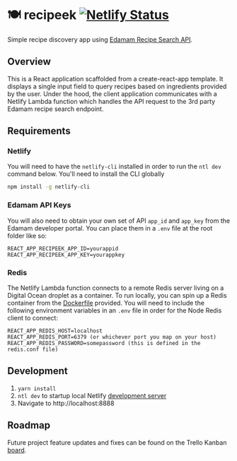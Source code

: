# 🍽️ recipeek [![Netlify Status](https://api.netlify.com/api/v1/badges/28f46ad0-bcba-4979-a39e-4d005b9718a1/deploy-status)](https://app.netlify.com/sites/recipeeek/deploys)
Simple recipe discovery app using [Edamam Recipe Search API](https://developer.edamam.com/).

## Overview

This is a React application scaffolded from a create-react-app template. It displays a single input field to query recipes based on ingredients provided by the user. Under the hood, the client application communicates with a Netlify Lambda function which handles the API request to the 3rd party Edamam recipe search endpoint.


## Requirements

### Netlify
You will need to have the `netlify-cli` installed in order to run the `ntl dev` command below. You'll need to install the CLI globally

```bash
npm install -g netlify-cli
``` 

### Edamam API Keys
You will also need to obtain your own set of API `app_id` and `app_key` from the Edamam developer portal. You can place them in a `.env` file at the root folder like so:

```
REACT_APP_RECIPEEK_APP_ID=yourappid
REACT_APP_RECIPEEK_APP_KEY=yourappkey
```

### Redis
The Netlify Lambda function connects to a remote Redis server living on a Digital Ocean droplet as a container. To run locally, you can spin up a Redis container from the [Dockerfile](docker/redis/Dockerfile) provided. You will need to include the following environment variables in an `.env` file in order for the Node Redis client to connect:

```
REACT_APP_REDIS_HOST=localhost
REACT_APP_REDIS_PORT=6379 (or whichever port you map on your host)
REACT_APP_REDIS_PASSWORD=somepassword (this is defined in the redis.conf file)
```

## Development

1. ``yarn install``
2. ``ntl dev`` to startup local Netlify [development server](https://github.com/netlify/cli/blob/master/docs/netlify-dev.md)
3. Navigate to http://localhost:8888

## Roadmap

Future project feature updates and fixes can be found on the Trello Kanban [board](https://trello.com/b/YtfNLGC4/recipeek).

